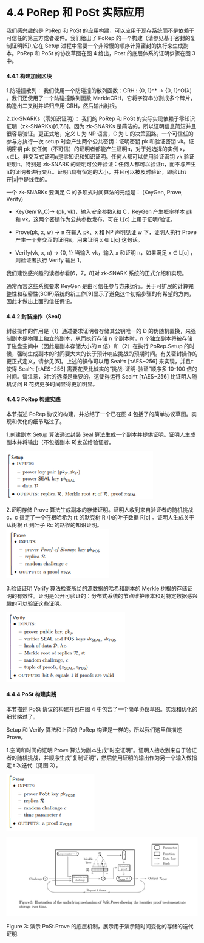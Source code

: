 # 4.4 PoRep 和 PoSt 实际应用

我们感兴趣的是 PoRep 和 PoSt 的应用构建，可以应用于现存系统而不是依赖于可信任的第三方或者硬件。我们给出了 PoRep 的一个构建（请参见基于密封的复制证明[5]),它在 Setup 过程中需要一个非常慢的顺序计算密封的执行来生成副本。PoRep 和 PoSt 的协议草图在图 4 给出，Post 的底层体系的证明步骤在图 3 中。

#### 4.4.1 构建加密区块

1.防碰撞散列： 我们使用一个防碰撞的散列函数：CRH : {0, 1}^* → {0, 1}^O(λ) 。我们还使用了一个防碰撞散列函数 MerkleCRH，它将字符串分割成多个碎片，构造出二叉树并递归应用 CRH，然后输出树根。

2.zk-SNARKs（零知识证明）： 我们的 PoRep 和 PoSt 的实际实现依赖于零知识证明（zk-SNARKs)[6,7,8]。因为 zk-SNARKs 是简洁的，所以证明信息简短并且很容易验证。更正式地，定义 L 为 NP 语言，C 为 L 的决策回路。一个可信任的参与方执行一次 setup 时会产生两个公共密钥：证明密钥 pk 和验证密钥 vk。证明密钥 pk 使任何（不可信）的证明者都能产生证明π，对于她选择的实例 x，x∈L。非交互式证明π是零知识和知识证明。任何人都可以使用验证密钥 vk 验证证明π。特别是 zk-SNARK 的证明可公开验证：任何人都可以验证π，而不与产生π的证明者进行交互。证明π具有恒定的大小，并且可以被及时验证，即验证π在|x|中是线性的。

一个 zk-SNARKs 要满足 C 的多项式时间算法的元组是： (KeyGen, Prove, Verify)

*   KeyGen(1λ,C)→ (pk, vk)，输入安全参数λ和 C，KeyGen 产生概率样本 pk 和 vk。这两个密钥作为公共参数发布，可在 L[c] 上用于证明/验证。

*   Prove(pk, x, w) → π 在输入 pk、x 和 NP 声明见证 w 下，证明人执行 Prove 产生一个非交互的证明π，用来证明 x ∈ L[c] 这句话。

*   Verify(vk, x, π) → {0, 1} 当输入 vk，输入 x 和证明 π，如果满足 x ∈ L[c] ，则验证者执行 Verify 输出 1。

我们建议感兴趣的读者参看[6，7，8]对 zk-SNARK 系统的正式介绍和实现。

通常而言这些系统要求 KeyGen 是由可信任参与方来运行。关于可扩展的计算完整性和私密性(SCIP)系统的新工作[9]显示了避免这个初始步骤的有希望的方向，因此才做出上面的信任假设。

#### 4.4.2 封装操作（Seal）

封装操作的作用是（1）通过要求证明者存储其公钥唯一的 D 的伪随机置换，来强制副本是物理上独立的副本，从而执行存储 n 个副本时，n 个独立副本将被存储于磁盘空间中（因此是副本存储大小的 n 倍）和（2）在执行 PoRep.Setup 的时候，强制生成副本的时间要大大的长于预计响应挑战的预期时间。有关密封操作的更正式定义，请参见[5]。上述的操作可以用 Seal^τ [τAES−256] 来实现，并且τ使得 Seal^τ [τAES−256] 需要花费比诚实的“挑战-证明-验证”顺序多 10-100 倍的时间。请注意，对τ的选择是重要的，这使得运行 Seal^τ [τAES−256] 比证明人随机访问 R 花费更多时间显得更加明显。

#### 4.4.3 PoRep 构建实践

本节描述 PoRep 协议的构建，并总结了一个已在图 4 包括了的简单协议草图。实现和优化的细节略过了。

1.创建副本 Setup 算法通过封装 Seal 算法生成一个副本并提供证明。证明人生成副本并将输出（不包括副本 R)发送给验证者。

![](img/59d1c4c57b2045800cf15e558476fd8e.jpg)

2.证明存储 Prove 算法生成副本的存储证明。证明人收到来自验证者的随机挑战 c，c 指定了一个在根哈希为 rt 的默克树 R 中的叶子数据 R[c] 。证明人生成关于从树根 rt 到叶子 Rc 的路径的知识证明。 ![](img/99ba0b19ca68db83c008122ed4d6d94b.jpg)

3.验证证明 Verify 算法检查所给的源数据的哈希和副本的 Merkle 树根的存储证明的有效性。证明是公开可验证的：分布式系统的节点维护账本和对特定数据感兴趣的可以验证这些证明。

![](img/3d748d6eba7f135f3b3c9f5408f64da5.jpg)

#### 4.4.4 PoSt 构建实践

本节描述 PoSt 协议的构建并已在图 4 中包含了一个简单协议草图。实现和优化的细节略过了。

Setup 和 Verify 算法和上面的 PoRep 构建是一样的。所以我们这里值描述 Prove。

1.空间和时间的证明 Prove 算法为副本生成“时空证明”。证明人接收到来自于验证者的随机挑战，并顺序生成”复制证明“，然后使用证明的输出作为另一个输入做指定 t 次迭代（见图 3）。

![](img/ac0f22ef6234b6f2dc5863b9a6a91215.jpg)

![](img/fd168e66f443f587e2af5a320c752c14.jpg)

Figure 3: 演示 PoSt.Prove 的底层机制，展示用于演示随时间变化的存储的迭代证明.